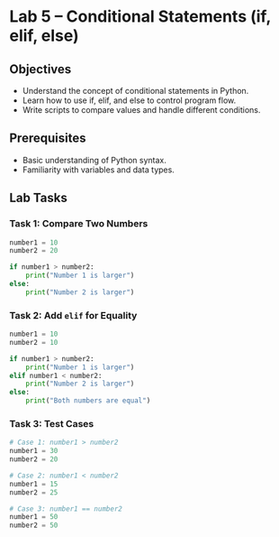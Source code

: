 # Lab 5 – Conditional Statements (if, elif, else)

## Objectives
- Understand the concept of conditional statements in Python.
- Learn how to use if, elif, and else to control program flow.
- Write scripts to compare values and handle different conditions.

## Prerequisites
- Basic understanding of Python syntax.
- Familiarity with variables and data types.

## Lab Tasks

### Task 1: Compare Two Numbers
```python
number1 = 10
number2 = 20

if number1 > number2:
    print("Number 1 is larger")
else:
    print("Number 2 is larger")
```

### Task 2: Add `elif` for Equality
```python
number1 = 10
number2 = 10

if number1 > number2:
    print("Number 1 is larger")
elif number1 < number2:
    print("Number 2 is larger")
else:
    print("Both numbers are equal")
```

### Task 3: Test Cases
```python
# Case 1: number1 > number2
number1 = 30
number2 = 20

# Case 2: number1 < number2
number1 = 15
number2 = 25

# Case 3: number1 == number2
number1 = 50
number2 = 50
```
